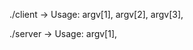 ./client -> Usage: argv[1],<ServerIPv4Adress>
		   argv[2],<ServerPort>
		   argv[3],<ClientPort>
		   
./server -> Usage: argv[1],<ServerPort>
